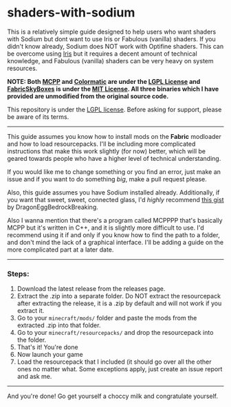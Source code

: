 # shaders-with-sodium
This is a relatively simple guide designed to help users who want shaders with Sodium but dont want to use Iris or Fabulous (vanilla) shaders. If you didn't know already, Sodium does NOT work with Optifine shaders. This can be overcome using [Iris](https://github.com/IrisShaders/Iris) but it requires a decent amount of technical knowledge, and Fabulous (vanilla) shaders can be very heavy on system resources.

**NOTE: Both [MCPP](https://github.com/LambdAurora/MCPatcherPatcher) and [Colormatic](https://github.com/kvverti/colormatic) are under the [LGPL License](https://github.com/LambdAurora/MCPatcherPatcher/blob/main/LICENSE) and [FabricSkyBoxes](https://github.com/AMereBagatelle/fabricskyboxes) is under the [MIT License](https://github.com/AMereBagatelle/fabricskyboxes/blob/1.16.x-master/LICENSE). All three binaries which I have provided are unmodified from the original source code.**

This repository is under the [LGPL license](LICENSE.txt). Before asking for support, please be aware of its terms.

---

This guide assumes you know how to install mods on the **Fabric** modloader and how to load resourcepacks. I'll be including more complicated instructions that make this work slightly (for now) better, which will be geared towards people who have a higher level of technical understanding.  

If you would like me to change something or you find an error, just make an issue and if you want to do something *big*, make a pull request please.

Also, this guide assumes you have Sodium installed already. Additionally, if you want that sweet, sweet, connected glass, I'd *highly* recommend [this gist](https://gist.github.com/DragonEggBedrockBreaking/c1ddf9c2543ad0d56b8e49f80c283b99) by DragonEggBedrockBreaking.

Also I wanna mention that there's a program called MCPPPP that's basically MCPP but it's written in C++, and it is slightly more difficult to use. I'd recommend using it if and only if you know how to find the path to a folder, and don't mind the lack of a graphical interface. I'll be adding a guide on the more complicated part at a later date. 

---

### Steps:
1) Download the latest release from the releases page.
2) Extract the .zip into a separate folder. Do NOT extract the resourcepack after extracting the release, it is a .zip by default and will not work if you extract it.
3) Go to your `minecraft/mods/` folder and paste the mods from the extracted .zip into that folder.
4) Go to your `minecraft/resourcepacks/` and drop the resourcepack into the folder. 
5) That's it! You're done
6) Now launch your game
7) Load the resourcepack that I included (it should go over all the other ones no matter what. Some exceptions apply, just create an issue report and ask me.

---

And you're done! Go get yourself a choccy milk and congratulate yourself. 
